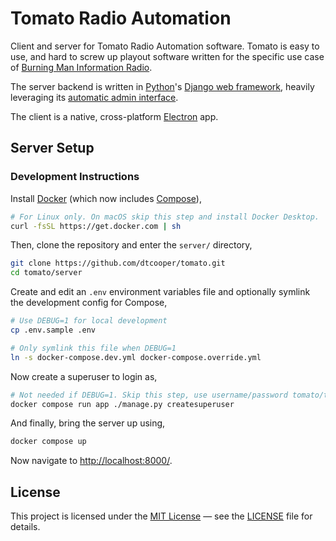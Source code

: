 # Tomato Radio Automation

Client and server for Tomato Radio Automation software. Tomato is easy to use,
and hard to screw up playout software written for the specific use case of
[Burning Man Information Radio](https://bmir.org).

The server backend is written in [Python](https://www.python.org/)'s
[Django web framework](https://www.djangoproject.com/), heavily leveraging its
[automatic admin interface](https://docs.djangoproject.com/en/4.1/ref/contrib/admin/).

The client is a native, cross-platform [Electron](https://www.electronjs.org/)
app.

## Server Setup

### Development Instructions

Install [Docker](https://www.docker.com/) (which now includes
[Compose](https://docs.docker.com/compose/)),

```bash
# For Linux only. On macOS skip this step and install Docker Desktop.
curl -fsSL https://get.docker.com | sh
```

Then, clone the repository and enter the `server/` directory,

```bash
git clone https://github.com/dtcooper/tomato.git
cd tomato/server
```

Create and edit an `.env` environment variables file and optionally symlink
the development config for Compose,

```bash
# Use DEBUG=1 for local development
cp .env.sample .env

# Only symlink this file when DEBUG=1
ln -s docker-compose.dev.yml docker-compose.override.yml
```

Now create a superuser to login as,

```bash
# Not needed if DEBUG=1. Skip this step, use username/password tomato/tomato
docker compose run app ./manage.py createsuperuser
```

And finally, bring the server up using,

```bash
docker compose up
```

Now navigate to <http://localhost:8000/>.


## License

This project is licensed under the [MIT License](https://opensource.org/licenses/MIT)
&mdash; see the [LICENSE](https://github.com/dtcooper/tomato/blob/main/LICENSE)
file for details.
